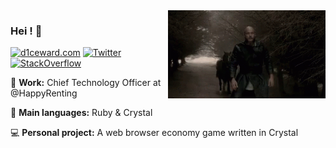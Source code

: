 <img align="right" width= "50%" src='https://raw.githubusercontent.com/D1ceWard/d1ceward/master/valhalla%20_gate.gif' alt='valhalla_gate'/>

### Hei ! 👋

[![d1ceward.com](https://img.shields.io/static/v1?label=d1ceward.com&message=%20&color=red&logo=&logoColor=white)](https://www.d1ceward.com/)
[![Twitter](https://img.shields.io/static/v1?label=Twitter&message=%20&color=blue&logo=Twitter&logoColor=white)](https://twitter.com/D1ceWard)
[![StackOverflow](https://img.shields.io/static/v1?label=StackOverflow&message=%20&color=orange&logo=StackOverflow&logoColor=white)](https://stackoverflow.com/users/7970365/d1ceward?tab=profile)



:office: **Work:** Chief Technology Officer at @HappyRenting

:closed_book: **Main languages:** Ruby & Crystal

:computer: **Personal project:** A web browser economy game written in Crystal
